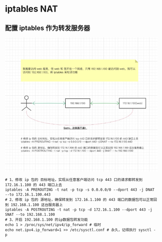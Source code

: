 # iptables NAT

## 配置 iptables 作为转发服务器

![iptables NAT](./iptable-nat.jpg)

``` shell
# 1、修改 ip 包的 目标地址，实现从任意客户端访问 tcp 443 口的请求都转发到 172.16.1.100 的 443 端口上去
iptables -A PREROUTING -t nat -p tcp -s 0.0.0.0/0 --dport 443 -j DNAT --to 172.16.1.100.443
# 2、修改 ip 包的 源地址，确保转发到 172.16.1.100 的 443 端口的数据包可以正常回到 192.168.1.100 这台服务器上
iptables -A POSTROUTING -t nat -p tcp -d 172.16.1.100 --dport 443 -j SNAT --to 192.168.1.100
# 3、开启 192.168.1.100 的ip数据包转发功能
echo 1 > /proc/sys/net/ipv4/ip_forward # 临时
echo net.ipv4.ip_forward=1 >> /etc/sysctl.conf # 永久，记得执行 sysctl -p
```
